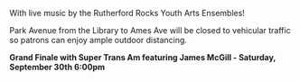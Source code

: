 With live music by the Rutherford Rocks Youth Arts Ensembles!

Park Avenue from the Library to Ames Ave will be closed to 
vehicular traffic so patrons can enjoy ample outdoor distancing.

**Grand Finale with Super Trans Am featuring James McGill - Saturday, September 30th 6:00pm**


